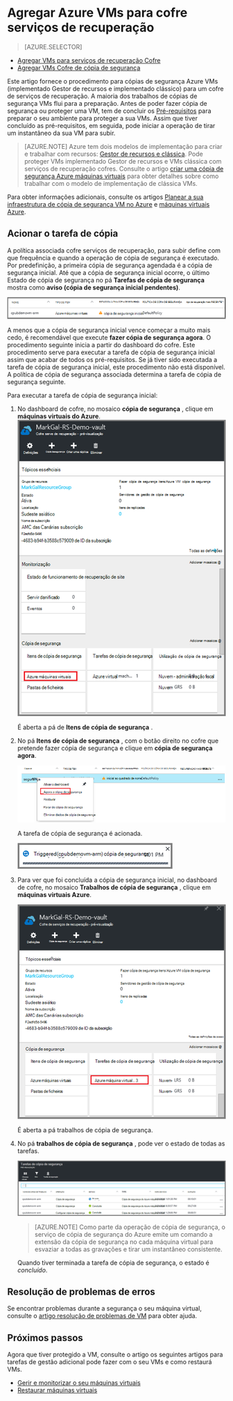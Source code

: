 <properties
    pageTitle="Criar uma cópia de segurança Azure VMs para cofre serviços de recuperação | Microsoft Azure"
    description="Descobrir o, registe-se e agregar Azure máquinas virtuais para um cofre de serviços de recuperação com estes procedimentos para cópia de segurança do Azure máquina virtual."
    services="backup"
    documentationCenter=""
    authors="markgalioto"
    manager="cfreeman"
    editor=""
    keywords="cópia de segurança de máquina virtual; criar uma cópia de segurança máquina virtual; recuperação de cópia de segurança e falhas; cópia de segurança do processador vm"/>

<tags
    ms.service="backup"
    ms.workload="storage-backup-recovery"
    ms.tgt_pltfrm="na"
    ms.devlang="na"
    ms.topic="article"
    ms.date="07/29/2016"
    ms.author="trinadhk; jimpark; markgal;"/>


# <a name="back-up-azure-vms-to-a-recovery-services-vault"></a>Agregar Azure VMs para cofre serviços de recuperação

> [AZURE.SELECTOR]
- [Agregar VMs para serviços de recuperação Cofre](backup-azure-arm-vms.md)
- [Agregar VMs Cofre de cópia de segurança](backup-azure-vms.md)

Este artigo fornece o procedimento para cópias de segurança Azure VMs (implementado Gestor de recursos e implementado clássico) para um cofre de serviços de recuperação. A maioria dos trabalhos de cópias de segurança VMs flui para a preparação. Antes de poder fazer cópia de segurança ou proteger uma VM, tem de concluir os [Pré-requisitos](backup-azure-arm-vms-prepare.md) para preparar o seu ambiente para proteger a sua VMs. Assim que tiver concluído as pré-requisitos, em seguida, pode iniciar a operação de tirar um instantâneo da sua VM para subir.

>[AZURE.NOTE] Azure tem dois modelos de implementação para criar e trabalhar com recursos: [Gestor de recursos e clássica](../resource-manager-deployment-model.md). Pode proteger VMs implementado Gestor de recursos e VMs clássica com serviços de recuperação cofres. Consulte o artigo [criar uma cópia de segurança Azure máquinas virtuais](backup-azure-vms.md) para obter detalhes sobre como trabalhar com o modelo de implementação de clássica VMs.

Para obter informações adicionais, consulte os artigos [Planear a sua infraestrutura de cópia de segurança VM no Azure](backup-azure-vms-introduction.md) e [máquinas virtuais Azure](https://azure.microsoft.com/documentation/services/virtual-machines/).

## <a name="triggering-the-back-up-job"></a>Acionar o tarefa de cópia

A política associada cofre serviços de recuperação, para subir define com que frequência e quando a operação de cópia de segurança é executado. Por predefinição, a primeira cópia de segurança agendada é a cópia de segurança inicial. Até que a cópia de segurança inicial ocorre, o último Estado de cópia de segurança no pá **Tarefas de cópia de segurança** mostra como **aviso (cópia de segurança inicial pendentes)**.

![Cópia de segurança pendentes](./media/backup-azure-vms-first-look-arm/initial-backup-not-run.png)

A menos que a cópia de segurança inicial vence começar a muito mais cedo, é recomendável que execute **fazer cópia de segurança agora**. O procedimento seguinte inicia a partir do dashboard do cofre. Este procedimento serve para executar a tarefa de cópia de segurança inicial assim que acabar de todos os pré-requisitos. Se já tiver sido executada a tarefa de cópia de segurança inicial, este procedimento não está disponível. A política de cópia de segurança associada determina a tarefa de cópia de segurança seguinte.  

Para executar a tarefa de cópia de segurança inicial:

1. No dashboard de cofre, no mosaico **cópia de segurança** , clique em **máquinas virtuais do Azure**. <br/>
    ![Ícone definições](./media/backup-azure-vms-first-look-arm/rs-vault-in-dashboard-backup-vms.png)

    É aberta a pá de **Itens de cópia de segurança** .

2. No pá **Itens de cópia de segurança** , com o botão direito no cofre que pretende fazer cópia de segurança e clique em **cópia de segurança agora**.

    ![Ícone definições](./media/backup-azure-vms-first-look-arm/back-up-now.png)

    A tarefa de cópia de segurança é acionada. <br/>

    ![Tarefa de cópia de segurança acionou](./media/backup-azure-vms-first-look-arm/backup-triggered.png)

3. Para ver que foi concluída a cópia de segurança inicial, no dashboard de cofre, no mosaico **Trabalhos de cópia de segurança** , clique em **máquinas virtuais Azure**.

    ![Tarefas de cópia de segurança dispor em mosaico](./media/backup-azure-vms-first-look-arm/open-backup-jobs.png)

    É aberta a pá trabalhos de cópia de segurança.

4. No pá **trabalhos de cópia de segurança** , pode ver o estado de todas as tarefas.

    ![Tarefas de cópia de segurança dispor em mosaico](./media/backup-azure-vms-first-look-arm/backup-jobs-in-jobs-view.png)

    >[AZURE.NOTE] Como parte da operação de cópia de segurança, o serviço de cópia de segurança do Azure emite um comando a extensão da cópia de segurança no cada máquina virtual para esvaziar a todas as gravações e tirar um instantâneo consistente.

    Quando tiver terminada a tarefa de cópia de segurança, o estado é *concluído*.


## <a name="troubleshooting-errors"></a>Resolução de problemas de erros
Se encontrar problemas durante a segurança o seu máquina virtual, consulte o [artigo resolução de problemas de VM](backup-azure-vms-troubleshoot.md) para obter ajuda.

## <a name="next-steps"></a>Próximos passos

Agora que tiver protegido a VM, consulte o artigo os seguintes artigos para tarefas de gestão adicional pode fazer com o seu VMs e como restaurá VMs.

- [Gerir e monitorizar o seu máquinas virtuais](backup-azure-manage-vms.md)
- [Restaurar máquinas virtuais](backup-azure-arm-restore-vms.md)
